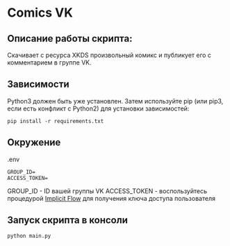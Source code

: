 # Comics VK

## Описание работы скрипта:
Скачивает с ресурса XKDS произвольный комикс и публикует его с комментарием в группе VK.


## Зависимости
Python3 должен быть уже установлен. Затем используйте pip 
(или pip3, если есть конфликт с Python2) для установки зависимостей:

```
pip install -r requirements.txt

```
## Окружение

.env

```
GROUP_ID= 
ACCESS_TOKEN=

```
GROUP_ID - ID вашей группы VK
ACCESS_TOKEN - воспользуйтесь процедурой [Implicit Flow](https://vk.com/dev/implicit_flow_user) для 
получения ключа доступа пользователя

## Запуск скрипта в консоли
```
python main.py

```
